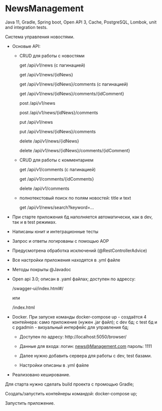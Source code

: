 # NewsManagement

Java 11, Gradle, Spring boot, Open API 3, Cache, PostgreSQL, Lombok, unit and integration tests.

Система управления новостями.

- Основые API:
  -	CRUD для работы с новостями
  
    get /api/v1/news (с пагинацией)
    
    get /api/v1/news/{idNews}
    
    get /api/v1/news/{idNews}/comments (с пагинацией)
    
    get /api/v1/news/{idNews}/comments/{idComment}

    post /api/v1/news
    
    post /api/v1/news/{idNews}/comments

    put /api/v1/news
    
    put /api/v1/news/{idNews}/comments

    delete /api/v1/news/{idNews}
    
    delete /api/v1/news/{idNews}/comments/{idComment}

  -	CRUD для работы с комментарием
  
    get /api/v1/comments (с пагинацией)
    
    get /api/v1/comments/{idComments}

    delete /api/v1/comments

  -	полнотекстовый поиск по полям новостей: title и text
  
    get /api/v1/news/search?keyword=...

- При старте приложения бд наполняется автоматически, как в dev, так и в test режимах.

- Написаны юнит и интеграционные тесты

- Запрос и ответы логированы с помощью AOP

- Предусмотрена обработка исключений (@RestControllerAdvice)

- Все настройки приложения находятся в .yml файле

- Методы покрыты @Javadoc

- Open api 3.0; описан в .yaml файлах; доступен по адрессу:

  /swagger-ui/index.html#/ 
  
    или
    
  /index.html
  
- Docker. При запуске команды docker-compose up - создаётся 4 контейнера: само приложение (нужен .jar файл); с dev бд; с test бд и с pgadmin - визуальный интерфейс для управления бд;

  - Доступен по адресу: http://localhost:5050/browser/ 
  
  - Данные для входа: 
    логин: news@Management.com
    пароль: 1111
   
  - Далее нужно добавить сервера для работы с dev, test базами. 
   
  - Настройки описаны в .yml файле

- Реализовано кеширование.

Для старта нужно сделать build проекта с промощью Gradle;

Создать/запустить контейнеры командой: docker-compose up;

Запустить приложение.
